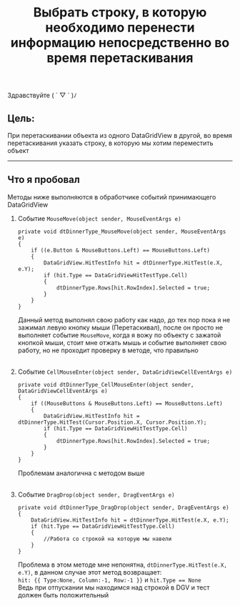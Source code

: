 ﻿---
title: "Выбрать строку, в которую необходимо перенести информацию непосредственно во время перетаскивания"
se.owner.user_id: 302041
se.owner.display_name: "CuteInsider"
se.owner.link: "https://ru.stackoverflow.com/users/302041/cuteinsider"
se.link: "https://ru.stackoverflow.com/questions/980233/%d0%92%d1%8b%d0%b1%d1%80%d0%b0%d1%82%d1%8c-%d1%81%d1%82%d1%80%d0%be%d0%ba%d1%83-%d0%b2-%d0%ba%d0%be%d1%82%d0%be%d1%80%d1%83%d1%8e-%d0%bd%d0%b5%d0%be%d0%b1%d1%85%d0%be%d0%b4%d0%b8%d0%bc%d0%be-%d0%bf%d0%b5%d1%80%d0%b5%d0%bd%d0%b5%d1%81%d1%82%d0%b8-%d0%b8%d0%bd%d1%84%d0%be%d1%80%d0%bc%d0%b0%d1%86%d0%b8%d1%8e-%d0%bd%d0%b5%d0%bf%d0%be%d1%81%d1%80%d0%b5%d0%b4%d1%81%d1%82%d0%b2%d0%b5%d0%bd%d0%bd%d0%be-%d0%b2%d0%be-%d0%b2%d1%80%d0%b5"
se.question_id: 980233
se.post_type: question
se.score: 1
---
<p>Здравствуйте    ( ´ ▽ ` )ﾉ</p>

<h2><strong>Цель:</strong></h2>

<p>При перетаскивании объекта из одного DataGridView в другой, во время перетаскивания указать строку, в которую мы хотим переместить объект<br></p>

<hr>

<h2><strong>Что я пробовал</strong></h2>

<p>Методы ниже выполняются в обработчике событий принимающего DataGridView</p>

<ol>
<li><p>Событие <code>MouseMove(object sender, MouseEventArgs e)</code></p>

<pre><code>private void dtDinnerType_MouseMove(object sender, MouseEventArgs e)
{
    if ((e.Button &amp; MouseButtons.Left) == MouseButtons.Left)
    {
        DataGridView.HitTestInfo hit = dtDinnerType.HitTest(e.X, e.Y);
        if (hit.Type == DataGridViewHitTestType.Cell)
        {
            dtDinnerType.Rows[hit.RowIndex].Selected = true;
        }
    }
}
</code></pre>

<p>Данный метод выполнял свою работу как надо, до тех пор пока я не зажимал левую 
кнопку мыши (Перетаскивал), после он просто не выполняет событие <code>MouseMove</code>, 
когда я вожу по объекту с зажатой кнопкой мыши, стоит мне отжать мышь и событие 
выполняет свою работу, но не проходит проверку в методе, что правильно<br><br></p></li>
<li><p>Событие <code>CellMouseEnter(object sender, DataGridViewCellEventArgs e)</code></p>

<pre><code>private void dtDinnerType_CellMouseEnter(object sender, DataGridViewCellEventArgs e)
{
    if ((MouseButtons &amp; MouseButtons.Left) == MouseButtons.Left)
    {
        DataGridView.HitTestInfo hit = dtDinnerType.HitTest(Cursor.Position.X, Cursor.Position.Y);
        if (hit.Type == DataGridViewHitTestType.Cell)
        {
            dtDinnerType.Rows[hit.RowIndex].Selected = true;
        }
    }
}
</code></pre>

<p>Проблемам аналогична с методом выше<br><br></p></li>
<li><p>Событие <code>DragDrop(object sender, DragEventArgs e)</code></p>

<pre><code>private void dtDinnerType_DragDrop(object sender, DragEventArgs e)
{
    DataGridView.HitTestInfo hit = dtDinnerType.HitTest(e.X, e.Y);
    if (hit.Type == DataGridViewHitTestType.Cell)
    {
        //Работа со строкой на которую мы навели 
    } 
}
</code></pre>

<p>Проблема в этом методе мне непонятна, <code>dtDinnerType.HitTest(e.X, e.Y)</code>, в данном случае этот метод возвращает:<br> <code>hit: {{ Type:None, Column:-1, Row:-1 }}</code> и <code>hit.Type == None</code><br>
Ведь при отпускании мы находимся над строкой в DGV и тест должен быть положительный </p></li>
</ol>
